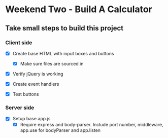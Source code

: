 # Weekend Two - Build A Calculator

## Take small steps to build this project

### Client side
- [x] Create base HTML with input boxes and buttons
  - [x] Make sure files are sourced in
- [x] Verify jQuery is working
- [x] Create event handlers
- [x] Test buttons



### Server side
- [x] Setup base app.js
  - [x] Require express and body-parser. Include port number, middleware, app.use for bodyParser and app.listen
